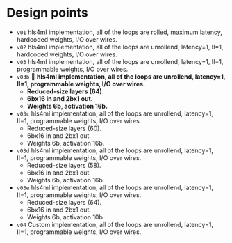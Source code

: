 # Design points

- `v01` hls4ml implementation, all of the loops are rolled, maximum latency, hardcoded weights, I/O over wires.
- `v02` hls4ml implementation, all of the loops are unrollend, latency=1, II=1, hardcoded weights, I/O over wires.
- `v03` hls4ml implementation, all of the loops are unrollend, latency=1, II=1, programmable weights, I/O over wires.
- `v03b` :medal_sports: **hls4ml implementation, all of the loops are unrollend, latency=1, II=1, programmable weights, I/O over wires.**
  - **Reduced-size layers (64).**
  - **6bx16 in and 2bx1 out.**
  - **Weights 6b, activation 16b.**
- `v03c` hls4ml implementation, all of the loops are unrollend, latency=1, II=1, programmable weights, I/O over wires.
  - Reduced-size layers (60).
  - 6bx16 in and 2bx1 out.
  - Weights 6b, activation 16b.
- `v03d` hls4ml implementation, all of the loops are unrollend, latency=1, II=1, programmable weights, I/O over wires.
  - Reduced-size layers (58).
  - 6bx16 in and 2bx1 out.
  - Weights 6b, activation 16b.
- `v03e` hls4ml implementation, all of the loops are unrollend, latency=1, II=1, programmable weights, I/O over wires.
  - Reduced-size layers (64).
  - 6bx16 in and 2bx1 out.
  - Weights 6b, activation 10b
- `v04` Custom implementation, all of the loops are unrollend, latency=1, II=1, programmable weights, I/O over wires.

